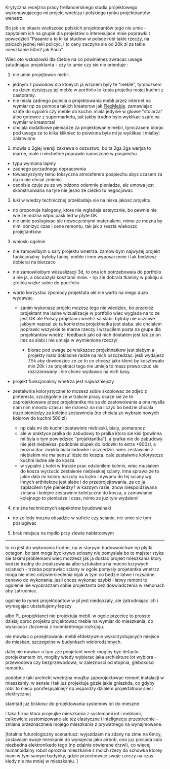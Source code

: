 Krytyczna recejzna pracy frellancerskiego studia projektowego wykonuwujacego mi projekt wnetrza i polskiego rynku projektóantów wenetrz. 

Bo jak sie okaalo wiekszosc polskich projektoantów tego nie umie - zapytalem ich na grupie dla projektów o interesujace mnie poprawki t powiedzieli "Paaanie a to kilka studiow w polsce robi takie rzeczy, na palcach jednej reki policyc, i to ceny zaczyna sie od 20k zl  za takie mieszkanie 50m2 jak Pana".

Wiec oto wskazowki dla Ciebie na co powinienes zwracac uwage zatudniajac projektanta - czy to umie czy sie nie orientuje :

1) nie umie projejtowac mebli. 
* jednym z powodow dla ktoeych ja wzialem byly te "meble", tymaczsem na dzien dzisiejszy jej meble w portfolio to kopia projetku mojej kuchni z castoramy. 
* nie miala zadnego pojecia o projektowania mebli przez internet na wymiar np za pomoca takich kreatorow jak [FlexMeble](https://flexmeble.com/). zamawiajac szafe do sypialni czy meble do kuchni miala jedynie w glowie "stolarza" albo gotowce z supermarketu, tak jakby trudno bylo wyklikac szafe na wymiar w kreatorze! 
* chciala dodatkowe pieniadze za projektowanie mebli, tymczasem biorac pod uwage ze to kilka klikniec to poiwinna byla mi je wyklikac i mialbyl zalatwione

2) mowia o 2giej wersji zakrawa o oszustwo, bo ta 2ga 2ga werjsa to marne, male i niechetnie poprawki nanoszone w pospiechu
* typu wymiana lapmy
* zadnego porzadnego dopracownia
* towaszyszymy temu toksyczna atmosferera pospiechu abys czasem za duzo nie chcial  zmienic
* osobisie czuje ze ze wylodzono odemnie pieniadze, ale umowa jest skonstruowana na tyle nie jesno ze ciezko tu negocjowac

3) luki w wiedzy technicznej przekladaja sie na niska jakosc projektu
* np proponuje halogeny, ktore nie wgladaja esteycznie, bo pewnie nie wie ze mozna wtpic pask led w plyte GK
* nie umie poslugiwac sie nowoczesnymi materialami, mimo ze mozna by nimi obnizyc czas i cene remontu, tak jak z reszta wiekoszc projejtantkow

3) wnioski ogolnie
* nie zamowilbym u sary projektu wnetrza. zamowibym najwyzej projekt funkcjonalny. byloby taniej. meble i inne wyposarzenie i tak bedziesz dobieral na bierzaco
* nie zamowiloibym wiizualizacji 3d, to ona ich potrzebowala do portfolio a nie ja, a obcoazyla kosztami mnie. - np zle dobrala tkaniny w pokoju a zroibla wizke sobie do poerfolio

* warto korzystac zpomocy projektata ale nie warto na niego duzo wydawac. 
  * zanim wykonasz projekt mozesz tego nie wiedziec, bo przeciez projektant ma ladne wizualizacje w portfolio wiec wyglada na to ze jest OK ale Polscy projetanci wnetrz sa slabi. byloby nie uczciwe jakbym napisal ze ta konkretna projektnatka jest slaba. ale chcialem poprawic wszyskie te marne rzeczy i wrzucilem posta na grupe dla projektantow wnetrz i feedback jaki od nich dostalem jest tak ze on itez sa slabi i nie umieja w wymienione rzeczy/

    * biorac pod uwage ze wiekszosc projektnatkow jest slabym a projekty malo dokladne radze na nich oszczedzac. jesli wydajesz 7.5k aby dowiedziec ze ze to co chcesz jako klient by kosztowalo min 20k i ze projektaci tego nie umieja to masz prawo czuc sie rozczarowany i nie chcec wydawac na nich kasy. 

* projekt funkcjonakny wnetrza jest najwazniejszy

* zestaiwnia kolorystyczne to mozesz sobie skopiowac ze zdjec z pinteresta, szczegolnie ze w trakcie pracy okaze sie ze te zaprojektowane przez projektantke nie sa do zastowowania a ona myslla nam nim mnosto czasu i nie mzoesz na nia liczyc bo bedzie chciala duzo pieniedzy za kolejne zestawineia (np chciala ze wybraie nowych kolorow do kuchni 500 zl)
     * np dala mi do kuchni zestawinie niebieski, bialy, pomarancz
     * ale w praktyce pralka do zabudowy to pralka ktora sie kisi (powinna mi byla o tym powiedziec "projektantka"), a pralka nie do zabudowy nie jest niebieksa. podobnie slupek do lodowki to extra +800zl, a mozna dac zwykla biala lodowke i oszcedzic. wiec zestawinie z niebiekim nie ma sensu! idzie do koszta. cale zestaiwnie kolorystcze kuchni ladne ale do kosza
     * w sypialni z kolei w trakcie prac odslonilem kolmin, wiec musialem do kosza wyrzucic zestaienie niebieskiej sciany. inna sprawa ze to jakie dala mi kolory narzuty na lozko i dywanu do tej sciany wg innych arthitektoe jest slabe i do przeprojejtowania. za co ja zaplacilem tyle pieniedzy? w kazdym razie, znow niespoidziwana zmiana i kolejne zestawinie kolotyczne do kosza, a zamawianie kolejnego to pieniadze i czas, mimo ze juz tyle wydalem!

4) nie zna technicznych aspekotow byudowalnaki
* np ze ledy mozna obsadzic w suficie czy scianie, nie umie sie tym poslugiwac

5) brak miejsca na mydlo przy zlewie nablatoewym

---

to co jest do wykonania trudne, np w staryym budowanictiwe np plytki octagon, bo tam moga byc krywo scioany
nie pomyslala bo to majster styka sie  takimi problemami
wiec mozzesz jak ja dostac projekt mieszkania ktory bedzie trudny do zrealizowania
albo sztukateria na mocno krzywych scianach - trzeba poprawiac sciany
w ogole pomysly projetantka wnetrzz moga nie miec odzwierciedlenia nijak w tym co bedzie latwe i rozsadne cenowo do wykonania. 
jesli chces wykonac szybki i latwy remont to ogolenie nie wyobrazzam sobie projektanta bez doswiadczenia w remonach aby zatrudniac. 

ogolnie to rynek projektoantow w pl jest niedojrzaly, ale zatrudniajac ich i wymagajac ukstaltujemy lepszy

albo PL propjektanci nie projektuja mebli. w ogole przeciez to prosste dzisiaj oproc projektu projektowac meble na wymiar do mieszkania, do wysciaca i zlozoenia z komnkretnego rozkrjoju.

nie mowiac o proejktowaniu mebli efdektywnie wykorzystujacych miejsce do mieskan, szczegolne w budynkach wielorodzinnych. 

dalej nie mowiac o tym zze peojetant wnetr moglby byc defacto porojektantem iot, moglby wtedy wybierac jaka archiekture iot wybiora - przewodowa czy bezprzewodowa, w zaleznosci od stopnia, glebokosci remontu.

podobnie taki archiekt wnetrzna moglby zaporojektowac remont instalacji w mieszkaniy. w sensie i tak juz projektuje gdzie jakie gniazkda, co gdyby robil to nieco porofesjojalniej? np wspardzy dzialem projektatnow sieci elektrycznej

stamtad juz bliskosc do projektowania systemow iot do miesznn.

i taka firma ktora projeujke mieszkania z systemami iot i meblami, calkowicie sustomizowane ale tez elastyczne i intelignecje przestrednie - zmiana przeznaczneia mojego mieszkania z prywatnego na wynajmowane. 

[totalnie futurologiczny scenariusz: wyjezdzam na zdany na zime na 6mcy, zostawiam swoje mieskanie do wynajecia jako airbnb, ono juz posiada cala niezbedna elektronikedo tego (np zdalnie otwierane drzwi), co wiecej humanoidalny robot oproznia mieszkanie z moich rzezy do schowka ktorey mam w tym samym budynky, gdzie przechowuje swoje rzeczy na czas kiedy nie ma mniej w mieszkaniu. ]

